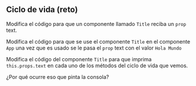 ## Ciclo de vida (reto)

Modifica el código para que un componente llamado `Title` reciba un `prop`
text.

Modifica el código para que se use el componente `Title` en el componente
`App` una vez que es usado se le pasa el `prop` text con el valor `Hola Mundo`

Modifica el código del componente `Title` para que imprima `this.props.text` en
cada uno de los métodos del ciclo de vida que vemos.

¿Por qué ocurre eso que pinta la consola?
